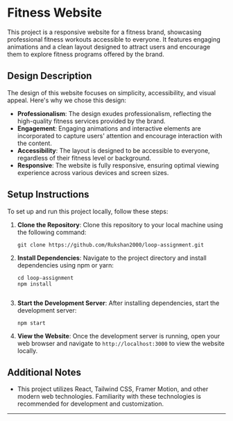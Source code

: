 
# Fitness Website

This project is a responsive website for a fitness brand, showcasing professional fitness workouts accessible to everyone. It features engaging animations and a clean layout designed to attract users and encourage them to explore fitness programs offered by the brand.

## Design Description

The design of this website focuses on simplicity, accessibility, and visual appeal. Here's why we chose this design:

- **Professionalism**: The design exudes professionalism, reflecting the high-quality fitness services provided by the brand.
- **Engagement**: Engaging animations and interactive elements are incorporated to capture users' attention and encourage interaction with the content.
- **Accessibility**: The layout is designed to be accessible to everyone, regardless of their fitness level or background.
- **Responsive**: The website is fully responsive, ensuring optimal viewing experience across various devices and screen sizes.

## Setup Instructions

To set up and run this project locally, follow these steps:

1. **Clone the Repository**: Clone this repository to your local machine using the following command:
   ```
   git clone https://github.com/Rukshan2000/loop-assignment.git
   ```

2. **Install Dependencies**: Navigate to the project directory and install dependencies using npm or yarn:
   ```
   cd loop-assignment
   npm install
 

3. **Start the Development Server**: After installing dependencies, start the development server:
   ```
   npm start
   ```


4. **View the Website**: Once the development server is running, open your web browser and navigate to `http://localhost:3000` to view the website locally.

## Additional Notes

- This project utilizes React, Tailwind CSS, Framer Motion, and other modern web technologies. Familiarity with these technologies is recommended for development and customization.

---

